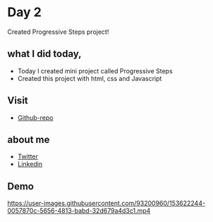 # Day 2

Created Progressive Steps project!


## what I did today,

 - Today I created mini project called Progressive Steps
 - Created this project with html, css and Javascript


## Visit

 - [Github-repo](https://github.com/KaranChandekar/50projects50days/tree/master/progress-steps)

 
## about me

 - [Twitter](https://twitter.com/karanchandekar1)
 - [Linkedin](https://www.linkedin.com/in/karan-chandekar-a87263219/)


## Demo

https://user-images.githubusercontent.com/93200960/153622244-0057870c-5656-4813-babd-32d679a4d3c1.mp4
